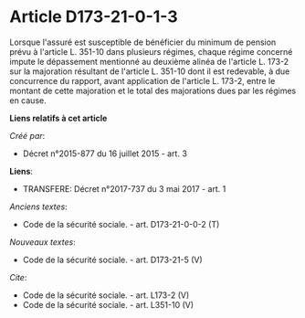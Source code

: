 # Article D173-21-0-1-3

Lorsque l'assuré est susceptible de bénéficier du minimum de pension prévu à l'article L. 351-10 dans plusieurs régimes,
chaque régime concerné impute le dépassement mentionné au deuxième alinéa de l'article L. 173-2 sur la majoration résultant
de l'article L. 351-10 dont il est redevable, à due concurrence du rapport, avant application de l'article L. 173-2, entre le
montant de cette majoration et le total des majorations dues par les régimes en cause.

**Liens relatifs à cet article**

_Créé par_:

  - Décret n°2015-877 du 16 juillet 2015 - art. 3

**Liens**:

  - TRANSFERE: Décret n°2017-737 du 3 mai 2017 - art. 1

_Anciens textes_:

  - Code de la sécurité sociale. - art. D173-21-0-0-2 (T)

_Nouveaux textes_:

  - Code de la sécurité sociale. - art. D173-21-5 (V)

_Cite_:

  - Code de la sécurité sociale. - art. L173-2 (V)
  - Code de la sécurité sociale. - art. L351-10 (V)
